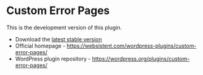 Custom Error Pages
==================
This is the development version of this plugin.

* Download the [latest stable version](https://downloads.wordpress.org/plugin/custom-error-pages.latest-stable.zip)
* Official homepage - https://websistent.com/wordpress-plugins/custom-error-pages/
* WordPress plugin repository - https://wordpress.org/plugins/custom-error-pages/
